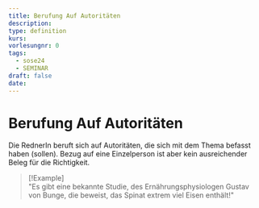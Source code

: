 ```yaml
---
title: Berufung Auf Autoritäten
description: 
type: definition
kurs: 
vorlesungnr: 0
tags:
  - sose24
  - SEMINAR
draft: false
date:
---
```

# Berufung Auf Autoritäten

Die RednerIn beruft sich auf Autoritäten, die sich mit dem Thema befasst haben (sollen). Bezug auf eine Einzelperson ist aber kein ausreichender Beleg für die Richtigkeit.

> [!Example]  
> "Es gibt eine bekannte Studie, des Ernährungsphysiologen Gustav von Bunge, die beweist, das Spinat extrem viel Eisen enthält!"